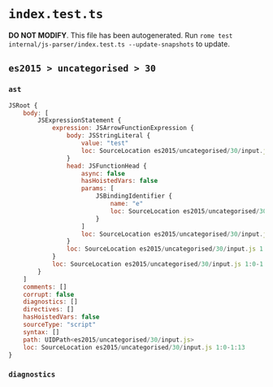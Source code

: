 # `index.test.ts`

**DO NOT MODIFY**. This file has been autogenerated. Run `rome test internal/js-parser/index.test.ts --update-snapshots` to update.

## `es2015 > uncategorised > 30`

### `ast`

```javascript
JSRoot {
	body: [
		JSExpressionStatement {
			expression: JSArrowFunctionExpression {
				body: JSStringLiteral {
					value: "test"
					loc: SourceLocation es2015/uncategorised/30/input.js 1:7-1:13
				}
				head: JSFunctionHead {
					async: false
					hasHoistedVars: false
					params: [
						JSBindingIdentifier {
							name: "e"
							loc: SourceLocation es2015/uncategorised/30/input.js 1:1-1:2 (e)
						}
					]
					loc: SourceLocation es2015/uncategorised/30/input.js 1:0-1:6
				}
				loc: SourceLocation es2015/uncategorised/30/input.js 1:0-1:13
			}
			loc: SourceLocation es2015/uncategorised/30/input.js 1:0-1:13
		}
	]
	comments: []
	corrupt: false
	diagnostics: []
	directives: []
	hasHoistedVars: false
	sourceType: "script"
	syntax: []
	path: UIDPath<es2015/uncategorised/30/input.js>
	loc: SourceLocation es2015/uncategorised/30/input.js 1:0-1:13
}
```

### `diagnostics`

```

```
